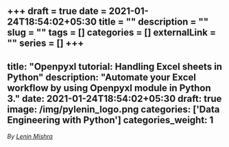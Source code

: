 +++ 
draft = true
date = 2021-01-24T18:54:02+05:30
title = ""
description = ""
slug = "" 
tags = []
categories = []
externalLink = ""
series = []
+++
---
title: "Openpyxl tutorial: Handling Excel sheets in Python"
description: "Automate your Excel workflow by using Openpyxl module in Python 3."
date: 2021-01-24T18:54:02+05:30
draft: true
image: /img/pylenin_logo.png
categories: ['Data Engineering with Python']
categories_weight: 1
---
<div class="sharethis-inline-follow-buttons"></div>

*By [Lenin Mishra](https://www.pylenin.com/authors/#lenin-mishra)*
